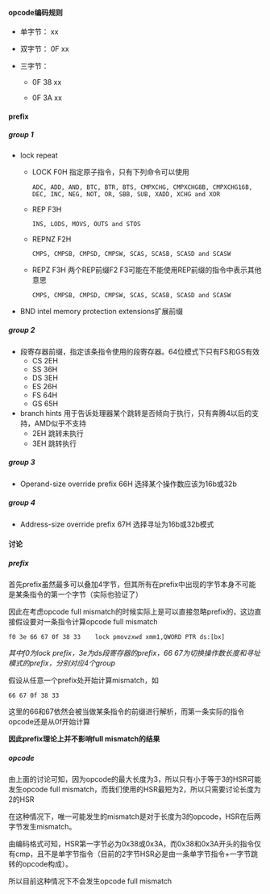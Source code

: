 #### opcode编码规则

* 单字节： xx

* 双字节： 0F xx

* 三字节：
  
  * 0F 38 xx
  
  * 0F 3A xx

#### prefix

##### group 1

- lock repeat
  
  - LOCK F0H 指定原子指令，只有下列命令可以使用
    
    ```
    ADC, ADD, AND, BTC, BTR, BTS, CMPXCHG, CMPXCHG8B, CMPXCHG16B, DEC, INC, NEG, NOT, OR, SBB, SUB, XADD, XCHG and XOR
    ```
  
  - REP F3H
    
    ```
    INS, LODS, MOVS, OUTS and STOS
    ```
  
  - REPNZ F2H
    
    ```
    CMPS, CMPSB, CMPSD, CMPSW, SCAS, SCASB, SCASD and SCASW
    ```
  
  - REPZ F3H 两个REP前缀F2 F3可能在不能使用REP前缀的指令中表示其他意思
    
    ```
    CMPS, CMPSB, CMPSD, CMPSW, SCAS, SCASB, SCASD and SCASW
    ```

- BND intel memory protection extensions扩展前缀

##### group 2

- 段寄存器前缀，指定该条指令使用的段寄存器。64位模式下只有FS和GS有效
  - CS 2EH
  - SS 36H
  - DS 3EH
  - ES 26H
  - FS 64H
  - GS 65H
- branch hints 用于告诉处理器某个跳转是否倾向于执行，只有奔腾4以后的支持，AMD似乎不支持
  - 2EH 跳转未执行
  - 3EH 跳转执行

##### group 3

- Operand-size override prefix 66H 选择某个操作数应该为16b或32b

##### group 4

- Address-size override prefix 67H 选择寻址为16b或32b模式

#### 讨论

##### prefix

首先prefix虽然最多可以叠加4字节，但其所有在prefix中出现的字节本身不可能是某条指令的第一个字节（实际也验证了）

因此在考虑opcode full mismatch的时候实际上是可以直接忽略prefix的，这边直接假设要对一条指令计算opcode full mismatch

```
f0 3e 66 67 0f 38 33    lock pmovzxwd xmm1,QWORD PTR ds:[bx]
```

*其中f0为lock prefix，3e为ds段寄存器的prefix，66 67为切换操作数长度和寻址模式的prefix，分别对应4个group*

假设从任意一个prefix处开始计算mismatch，如

```
66 67 0f 38 33
```

这里的66和67依然会被当做某条指令的前缀进行解析，而第一条实际的指令opcode还是从0f开始计算

**因此prefix理论上并不影响full mismatch的结果**

##### opcode

由上面的讨论可知，因为opcode的最大长度为3，所以只有小于等于3的HSR可能发生opcode full mismatch，而我们使用的HSR最短为2，所以只需要讨论长度为2的HSR

在这种情况下，唯一可能发生的mismatch是对于长度为3的opcode，HSR在后两字节发生mismatch。

由编码格式可知，HSR第一字节必为0x38或0x3A，而0x38和0x3A开头的指令仅有cmp，且不是单字节指令（目前的2字节HSR必是由一条单字节指令+一字节跳转的opcode构成）。

所以目前这种情况下不会发生opcode full mismatch
